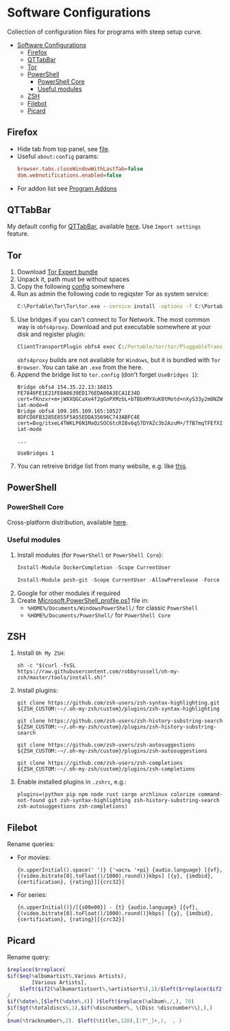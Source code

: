# Software Configurations
Collection of configuration files for programs with steep setup curve.

- [Software Configurations](#software-configurations)
  - [Firefox](#firefox)
  - [QTTabBar](#qttabbar)
  - [Tor](#tor)
  - [PowerShell](#powershell)
    - [PowerShell Core](#powershell-core)
    - [Useful modules](#useful-modules)
  - [ZSH](#zsh)
  - [Filebot](#filebot)
  - [Picard](#picard)

## Firefox
* Hide tab from top panel, see [file](/files/userChrome.css).
* Useful `about:config` params:
    ```ini
    browser.tabs.closeWindowWithLastTab=false
    dom.webnotifications.enabled=false
    ```
* For addon list see [Program Addons](SoftwareAddons.md)

## QTTabBar
My default config for [QTTabBar](http://qttabbar.wikidot.com/), available [here](/files/QTTabBarConfig.xml). Use `Import settings` feature.


## Tor
1. Download [Tor Expert bundle](https://www.torproject.org/download/download.html.en)
2. Unpack it, path must be without spaces
3. Copy the following [config](/files/tor.config) somewhere
4. Run as admin the following code to regiqster Tor as system service:
    ```bat
    C:\Portable\Tor\Tor\tor.exe --service install -options -f C:\Portable\Tor\Data\Tor\tor.config
    ```
5. Use bridges if you can't connect to Tor Network. The most common way is `obfs4proxy`. Download and put executable somewhere at your disk and register plugin:
    ```bat
    ClientTransportPlugin obfs4 exec C:/Portable/tor/tor/PluggableTransports/obfs4proxy.exe managed
    ```
    `obfs4proxy` builds are not available for `Windows`, but it is bundled with `Tor Browser`. You can take an `.exe` from the here.
6. Append the bridge list to `tor.config` (don't forget `UseBridges 1`):
    ```
    Bridge obfs4 154.35.22.13:16815 FE7840FE1E21FE0A0639ED176EDA00A3ECA1E34D cert=fKnzxr+m+jWXXQGCaXe4f2gGoPXMzbL+bTBbXMYXuK0tMotd+nXyS33y2mONZWU29l81CA iat-mode=0
    Bridge obfs4 109.105.109.165:10527 8DFCD8FB3285E855F5A55EDDA35696C743ABFC4E cert=Bvg/itxeL4TWKLP6N1MaQzSOC6tcRIBv6q57DYAZc3b2AzuM+/TfB7mqTFEfXILCjEwzVA iat-mode

    ...

    UseBridges 1
    ```
7. You can retreive bridge list from many website, e.g. like [this](https://bridges.torproject.org/bridges?transport=obfs4).


## PowerShell
### PowerShell Core
Cross-platform distribution, available [here](https://github.com/PowerShell/PowerShell/).

### Useful modules
1. Install modules (for `PowerShell` or `PowerShell Core`):
    ```powershell
    Install-Module DockerCompletion -Scope CurrentUser
    ```
    ```powershell
    Install-Module posh-git -Scope CurrentUser -AllowPrerelease -Force
    ```
2. Google for other modules if required
3. Create [Microsoft.PowerShell_profile.ps1](/files/Microsoft.PowerShell_profile.ps1) file in:
    * `%HOME%/Documents/WindowsPowerShell/` for classic `PowerShell`
    * `%HOME%/Documents/PowerShell/` for `PowerShell Core`


## ZSH
1. Install `Oh My ZSH`:
    ```shell script
    sh -c "$(curl -fsSL https://raw.githubusercontent.com/robbyrussell/oh-my-zsh/master/tools/install.sh)"
    ```
2. Install plugins:
    ```shell script
    git clone https://github.com/zsh-users/zsh-syntax-highlighting.git ${ZSH_CUSTOM:-~/.oh-my-zsh/custom}/plugins/zsh-syntax-highlighting
    ```
    ```shell script
    git clone https://github.com/zsh-users/zsh-history-substring-search ${ZSH_CUSTOM:-~/.oh-my-zsh/custom}/plugins/zsh-history-substring-search
    ```
    ```shell script
    git clone https://github.com/zsh-users/zsh-autosuggestions ${ZSH_CUSTOM:-~/.oh-my-zsh/custom}/plugins/zsh-autosuggestions
    ```
    ```shell script
    git clone https://github.com/zsh-users/zsh-completions ${ZSH_CUSTOM:-~/.oh-my-zsh/custom}/plugins/zsh-completions
    ```
3. Enable installed plugins in `.zshrc`, e.g.:
    ```shell script
    plugins=(python pip npm node rust cargo archlinux colorize command-not-found git zsh-syntax-highlighting zsh-history-substring-search zsh-autosuggestions zsh-completions)
    ```


## Filebot
Rename queries:
* For movies:
    ```
    {n.upperInitial().space(' ')} {'часть '+pi} {audio.language} [{vf}, {(video.bitrate[0].toFloat()/1000).round()}kbps] [{y}, {imdbid}, {certification}, {rating}][{crc32}]
    ```
* For series:
    ```
    {n.upperInitial()}/[{s00e00}] - {t} {audio.language} [{vf}, {(video.bitrate[0].toFloat()/1000).round()}kbps] [{y}, {imdbid}, {certification}, {rating}][{crc32}]
    ```


## Picard
Rename query:
```php
$replace($rreplace(
$if($eq(%albumartist%,Various Artists),
        [Various Artists],
	$left($if2(%albumartistsort%,%artistsort%),1)/$left($rreplace($if2(%albumartistsort%,%artistsort%),; [^\)]+,), 60))
/
$if(%date%,[$left(%date%,4)] )$left($replace(%album%,/,), 70)
$if($gt(%totaldiscs%,1),$if(%discnumber%, \(Disc %discnumber%\),),)
/
$num(%tracknumber%,2). $left(%title%,120),[:?"_]+,),  , )
```
